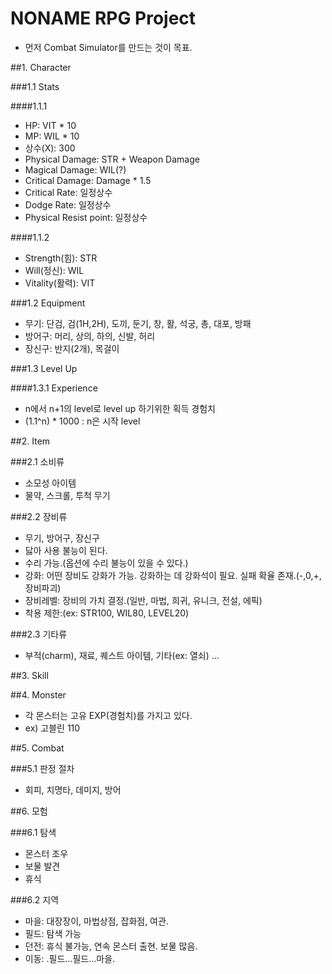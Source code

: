 
# NONAME RPG Project

  - 먼저 Combat Simulator를 만드는 것이 목표.

##1. Character

###1.1 Stats

####1.1.1

  - HP: VIT * 10
  - MP: WIL * 10
  - 상수(X): 300
  - Physical Damage: STR + Weapon Damage
  - Magical Damage: WIL(?)
  - Critical Damage: Damage * 1.5
  - Critical Rate: 일정상수
  - Dodge Rate: 일정상수
  - Physical Resist point: 일정상수

####1.1.2 

  - Strength(힘): STR
  - Will(정신): WIL
  - Vitality(활력): VIT

###1.2 Equipment

  - 무기: 단검, 검(1H,2H), 도끼, 둔기, 창, 활, 석궁, 총, 대포, 방패
  - 방어구: 머리, 상의, 하의, 신발, 허리
  - 장신구: 반지(2개), 목걸이


###1.3 Level Up

####1.3.1 Experience

  - n에서 n+1의 level로 level up 하기위한 획득 경험치
  - (1.1^n) * 1000 : n은 시작 level

##2. Item

###2.1 소비류
  - 소모성 아이템
  - 물약, 스크롤, 투척 무기


###2.2 장비류
  - 무기, 방어구, 장신구
  - 닳아 사용 불능이 된다.
  - 수리 가능.(옵션에 수리 불능이 있을 수 있다.)
  - 강화: 어떤 장비도 강화가 가능. 강화하는 데 강화석이 필요. 실패 확율 존재.(-,0,+,장비파괴)
  - 장비레벨: 장비의 가치 결정.(일반, 마법, 희귀, 유니크, 전설, 에픽)
  - 착용 제한:(ex: STR100, WIL80, LEVEL20)

###2.3 기타류
  - 부적(charm), 재료, 퀘스트 아이템, 기타(ex: 열쇠) ...

##3. Skill


##4. Monster

  - 각 몬스터는 고유 EXP(경험치)를 가지고 있다.
  - ex) 고블린 110

##5. Combat

###5.1 판정 절차

  - 회피, 치명타, 데미지, 방어



##6. 모험

###6.1 탐색
  - 몬스터 조우
  - 보물 발견
  - 휴식

###6.2 지역
  
  - 마을: 대장장이, 마법상점, 잡화점, 여관.
  - 필드: 탐색 가능
  - 던전: 휴식 불가능, 연속 몬스터 출현. 보물 많음.
  - 이동: .필드...필드...마을.
